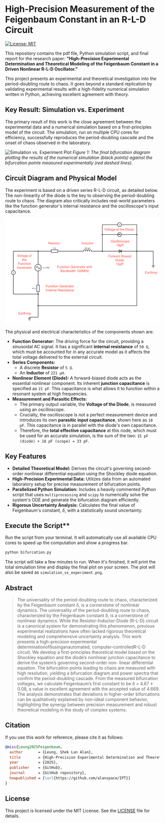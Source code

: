 # High-Precision Measurement of the Feigenbaum Constant in an R-L-D Circuit

[![License: MIT](https://img.shields.io/badge/License-MIT-yellow.svg)](https://opensource.org/licenses/MIT)

This repository contains the pdf file, Python simulation script, and final report for the research paper: **"High-Precision Experimental Determination and Theoretical Modeling of the Feigenbaum Constant in a Driven Nonlinear R-L-D Oscillator."**

This project presents an experimental and theoretical investigation into the period-doubling route to chaos. It goes beyond a standard replication by validating experimental results with a high-fidelity numerical simulation written in Python, achieving excellent agreement with theory.

## Key Result: Simulation vs. Experiment

The primary result of this work is the close agreement between the experimental data and a numerical simulation based on a first-principles model of the circuit. The simulation, run on multiple CPU cores for efficiency, successfully reproduces the period-doubling cascade and the onset of chaos observed in the laboratory.

![Simulation vs. Experiment Plot](simulation_vs_experiment.png)
*Figure 1: The final bifurcation diagram plotting the results of the numerical simulation (black points) against the bifurcation points measured experimentally (red dashed lines).*

## Circuit Diagram and Physical Model

The experiment is based on a driven series R-L-D circuit, as detailed below. The non-linearity of the diode is the key to observing the period-doubling route to chaos. The diagram also critically includes real-world parameters like the function generator's internal resistance and the oscilloscope's input capacitance.

![Circuit Diagram](circuit.png)

The physical and electrical characteristics of the components shown are:

*   **Function Generator:** The driving force for the circuit, providing a sinusoidal AC signal. It has a significant **internal resistance** of `50 Ω`, which must be accounted for in any accurate model as it affects the total voltage delivered to the external circuit.
*   **Series Components:**
    *   A discrete **Resistor** of `5 Ω`.
    *   An **Inductor** of `221 µH`.
*   **Nonlinear Element (Diode):** A forward-biased diode acts as the essential nonlinear component. Its inherent **junction capacitance** is specified as `15 pF`. This capacitance is what allows it to function within a resonant system at high frequencies.
*   **Measurement and Parasitic Effects:**
    *   The primary output variable, the **Voltage of the Diode**, is measured using an oscilloscope.
    *   Crucially, the oscilloscope is not a perfect measurement device and introduces its own **parasitic input capacitance**, shown here as `18 pF`. This capacitance is in parallel with the diode's own capacitance.
    *   Therefore, the **total effective capacitance** at this node, which must be used for an accurate simulation, is the sum of the two: `15 pF (diode) + 18 pF (scope) = 33 pF`.

## Key Features

*   **Detailed Theoretical Model:** Derives the circuit's governing second-order nonlinear differential equation using the Shockley diode equation.
*   **High-Precision Experimental Data:** Utilizes data from an automated laboratory setup for precise measurement of bifurcation points.
*   **Parallelized Python Simulation:** Includes a heavily commented Python script that uses `multiprocessing` and `scipy` to numerically solve the system's ODE and generate the bifurcation diagram efficiently.
*   **Rigorous Uncertainty Analysis:** Calculates the final value of Feigenbaum's constant, $\delta$, with a statistically sound uncertainty.


## Execute the Script**

Run the script from your terminal. It will automatically use all available CPU cores to speed up the computation and show a progress bar.

```bash
python bifurcation.py
```

The script will take a few minutes to run. When it's finished, it will print the total simulation time and display the final plot on your screen. The plot will also be saved as `simulation_vs_experiment.png`.

## Abstract

> The universality of the period-doubling route to chaos, characterized by the Feigenbaum constant $\delta$, is a cornerstone of nonlinear dynamics. The universality of the period-doubling route to chaos, characterized by the Feigenbaum constant δ, is a cornerstone of nonlinear dynamics. While the Resistor-Inductor-Diode (R-L-D) circuit is a canonical system for demonstrating this phenomenon, previous experimental realizations have often lacked rigorous theoretical modeling and comprehensive uncertainty analysis. This work presents a high-precision experimental determinationofδusinganautomated, computer-controlledR-L-D circuit. We develop a first-principles theoretical model based on the Shockley equation and the diode’s nonlinear junction capacitance to derive the system’s governing second-order non-
linear differential equation. The bifurcation points leading to chaos are measured with high resolution, yielding a bifurcation diagram and power spectra that confirm the period-doubling cascade. From the measured bifurcation voltages, we calculate
Feigenbaum’s first constant to be δ = 4.67 ± 0.08, a value in excellent agreement with the accepted value of 4.669. The analysis demonstrates that deviations in higher-order bifurcations can be qualitatively explained by non-ideal component
behavior, highlighting the synergy between precision measurement and robust theoretical modeling in the study of complex systems.

## Citation

If you use this work for reference, please cite it as follows:

```bibtex
@misc{Leung2025Feigenbaum,
  author       = {Leung, Shek Lun Alan},
  title        = {High-Precision Experimental Determination and Theoretical Modeling of the Feigenbaum Constant in a Driven Nonlinear R-L-D Oscillator},
  year         = {2025},
  publisher    = {GitHub},
  journal      = {GitHub repository},
  howpublished = {\url{https://github.com/alanspace/IPT}}
}
```

## License

This project is licensed under the MIT License. See the [LICENSE](LICENSE) file for details.